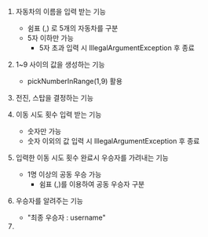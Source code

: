 1. 자동차의 이름을 입력 받는 기능
   - 쉼표 (,) 로 5개의 자동차를 구분
   - 5자 이하만 가능
     - 5자 초과 입력 시 IllegalArgumentException 후 종료


2. 1~9 사이의 값을 생성하는 기능
   - pickNumberInRange(1,9) 활용

3. 전진, 스탑을 결정하는 기능

4. 이동 시도 횟수 입력 받는 기능
   - 숫자만 가능
   - 숫자 이외의 값 입력 시 IllegalArgumentException 후 종료

5. 입력한 이동 시도 횟수 완료시 우승자를 가려내는 기능
   - 1명 이상의 공동 우승 가능
     - 쉼표 (,)를 이용하여 공동 우승자 구분

6. 우승자를 알려주는 기능
   - "최종 우승자 : username"

7. 